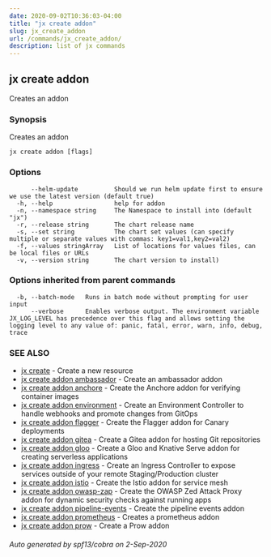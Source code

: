 ```yaml
---
date: 2020-09-02T10:36:03-04:00
title: "jx create addon"
slug: jx_create_addon
url: /commands/jx_create_addon/
description: list of jx commands
---
```

## jx create addon

Creates an addon

### Synopsis

Creates an addon

```
jx create addon [flags]
```

### Options

```
      --helm-update          Should we run helm update first to ensure we use the latest version (default true)
  -h, --help                 help for addon
  -n, --namespace string     The Namespace to install into (default "jx")
  -r, --release string       The chart release name
  -s, --set string           The chart set values (can specify multiple or separate values with commas: key1=val1,key2=val2)
  -f, --values stringArray   List of locations for values files, can be local files or URLs
  -v, --version string       The chart version to install)
```

### Options inherited from parent commands

```
  -b, --batch-mode   Runs in batch mode without prompting for user input
      --verbose      Enables verbose output. The environment variable JX_LOG_LEVEL has precedence over this flag and allows setting the logging level to any value of: panic, fatal, error, warn, info, debug, trace
```

### SEE ALSO

* [jx create](/commands/jx_create/)  - Create a new resource
* [jx create addon ambassador](/commands/jx_create_addon_ambassador/)  - Create an ambassador addon
* [jx create addon anchore](/commands/jx_create_addon_anchore/)  - Create the Anchore addon for verifying container images
* [jx create addon environment](/commands/jx_create_addon_environment/)  - Create an Environment Controller to handle webhooks and promote changes from GitOps
* [jx create addon flagger](/commands/jx_create_addon_flagger/)  - Create the Flagger addon for Canary deployments
* [jx create addon gitea](/commands/jx_create_addon_gitea/)  - Create a Gitea addon for hosting Git repositories
* [jx create addon gloo](/commands/jx_create_addon_gloo/)  - Create a Gloo and Knative Serve addon for creating serverless applications
* [jx create addon ingress](/commands/jx_create_addon_ingress/)  - Create an Ingress Controller to expose services outside of your remote Staging/Production cluster
* [jx create addon istio](/commands/jx_create_addon_istio/)  - Create the Istio addon for service mesh
* [jx create addon owasp-zap](/commands/jx_create_addon_owasp-zap/)  - Create the OWASP Zed Attack Proxy addon for dynamic security checks against running apps
* [jx create addon pipeline-events](/commands/jx_create_addon_pipeline-events/)  - Create the pipeline events addon
* [jx create addon prometheus](/commands/jx_create_addon_prometheus/)  - Creates a prometheus addon
* [jx create addon prow](/commands/jx_create_addon_prow/)  - Create a Prow addon

###### Auto generated by spf13/cobra on 2-Sep-2020
